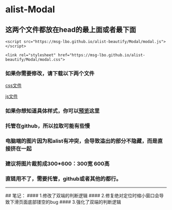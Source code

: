 # alist-Modal
## 这两个文件都放在head的最上面或者最下面
`<script src="https://msg-lbo.github.io/alist-beautify/Modal/modal.js"></script>`

`<link rel="stylesheet" href="https://msg-lbo.github.io/alist-beautify/Modal/modal.css">`

### 如果你需要修改，请下载以下两个文件
[css文件](https://msg-lbo.github.io/alist-Modal/Modal/modal.css)

[js文件](https://msg-lbo.github.io/alist-Modal/Modal/modal.js)

### 如果你想知道具体样式，你可以[预览](https://pan.ylmty.cc)这里
### 托管在github，所以拉取可能有些慢
### 电脑端的图片因为和alist有冲突，会导致溢出的部分不隐藏，而是直接挤在一起
### 建议将图片裁剪成300*600：300宽 600高
### 直链用不了，需要托管，github或者其他的都行。
<hr>
## 笔记：
#### 1.修改了双端的判断逻辑
#### 2.修复绝对定位时缩小窗口会导致下滑页面底部镂空的bug
#### 3.强化了双端的判断逻辑
